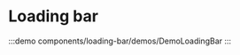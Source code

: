 <script setup>
import DemoLoadingBar from '@/components/loading-bar/demos/DemoLoadingBar.vue'
</script>

# Loading bar

:::demo components/loading-bar/demos/DemoLoadingBar
<DemoLoadingBar />
:::
